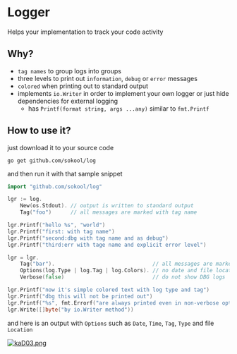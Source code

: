 # Logger

Helps your implementation to track your code activity

## Why?

- `tag names` to group logs into groups
- three levels to print out `information`, `debug` or `error` messages
- `colored` when printing out to standard output
- implements `io.Writer` in order to implement your own logger or just hide
  dependencies for external logging
  - has `Printf(format string, args ...any)` similar to `fmt.Printf` 

## How to use it?

just download it to your source code

```shell
go get github.com/sokool/log
```

and then run it with that sample snippet

```go
import "github.com/sokool/log"

lgr := log.
    New(os.Stdout). // output is written to standard output
    Tag("foo")      // all messages are marked with tag name

lgr.Printf("hello %s", "world")
lgr.Printf("first: with tag name")
lgr.Printf("second:dbg with tag name and as debug")
lgr.Printf("third:err with tage name and explicit error level")

lgr = lgr.
    Tag("bar").                               // all messages are marked with bar tag name
    Options(log.Type | log.Tag | log.Colors). // no date and file location in output
    Verbose(false)                            // do not show DBG logs

lgr.Printf("now it's simple colored text with log type and tag")
lgr.Printf("dbg this will not be printed out")
lgr.Printf("%s", fmt.Errorf("are always printed even in non-verbose option"))
lgr.Write([]byte("by io.Writer method"))

```
and here is an output with `Options` such as `Date`, `Time`, `Tag`, `Type` and file `Location`

[![kaD03.png](https://i.yourimageshare.com/gFtS8vmdUk.webp)](https://i.yourimageshare.com/gFtS8vmdUk.webp)